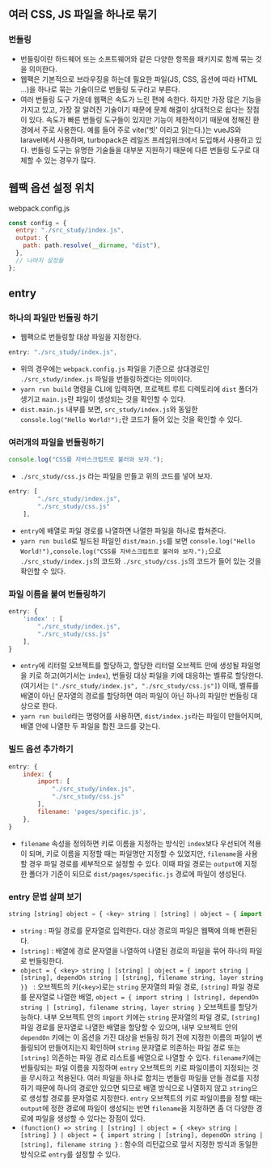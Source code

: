 ## 여러 CSS, JS 파일을 하나로 묶기

### 번들링

-   번들링이란 하드웨어 또는 소프트웨어와 같은 다양한 항목을 패키지로 함께 묶는 것을 의미한다.
-   웹팩은 기본적으로 브라우징을 하는데 필요한 파일(JS, CSS, 옵션에 따라 HTML ...)을 하나로 묶는 기술이므로 번들링 도구라고 부른다.
-   여러 번들링 도구 가운데 웹팩은 속도가 느린 편에 속한다. 하지만 가장 많은 기능을 가지고 있고, 가장 잘 알려진 기술이기 때문에 문제 해결이 상대적으로 쉽다는 장점이 있다. 속도가 빠른 번들링 도구들이 있지만 기능이 제한적이기 때문에 정해진 환경에서 주로 사용한다. 예를 들어 주로 vite('빗' 이라고 읽는다.)는 vueJS와 laravel에서 사용하며, turbopack은 레일즈 프레임워크에서 도입해서 사용하고 있다. 번들링 도구는 유명한 기술들을 대부분 지원하기 때문에 다른 번들링 도구로 대체할 수 있는 경우가 많다.

## 웹팩 옵션 설정 위치

webpack.config.js

```js
const config = {
  entry: "./src_study/index.js",
  output: {
    path: path.resolve(__dirname, "dist"),
  },
  // 나머지 설정들
};
```

## entry

### 하나의 파일만 번들링 하기

-   웹팩으로 번들링할 대상 파일을 지정한다.

```js
entry: "./src_study/index.js",
```

-   위의 경우에는 `webpack.config.js` 파일을 기준으로 상대경로인 `./src_study/index.js` 파일을 번들링하겠다는 의미이다.
-   `yarn run build` 명령을 CLI에 입력하면, 프로젝트 루트 디렉토리에 `dist` 폴더가 생기고 `main.js`란 파일이 생성되는 것을 확인할 수 있다.
-   `dist.main.js` 내부를 보면, `src_study/index.js`와 동일한 `console.log("Hello World!");`란 코드가 들어 있는 것을 확인할 수 있다.

### 여러개의 파일을 번들링하기

```js
console.log("CSS를 자바스크립트로 불러와 보자.");
```

-   `./src_study/css.js` 라는 파일을 만들고 위의 코드를 넣어 보자.

```js
entry: [
        "./src_study/index.js",
        "./src_study/css.js"
    ],
```

-   `entry`에 배열로 파일 경로를 나열하면 나열한 파일을 하나로 합쳐준다.
-   `yarn run build`로 빌드된 파일인 `dist/main.js`를 보면 `console.log("Hello World!"),console.log("CSS를 자바스크립트로 불러와 보자.");`으로 `./src_study/index.js`의 코드와 `./src_study/css.js`의 코드가 들어 있는 것을 확인할 수 있다.

### 파일 이름을 붙여 번들링하기

```js
entry: {
    'index' : [
        "./src_study/index.js",
        "./src_study/css.js"
    ],
}
```

-   `entry`에 리터럴 오브젝트를 할당하고, 할당한 리터럴 오브젝트 안에 생성될 파일명을 키로 하고(여기서는 `index`), 번들링 대상 파일을 키에 대응하는 벨류로 할당한다. (여기서는 `["./src_study/index.js", "./src_study/css.js"]`) 이때, 벨류를 배열이 아닌 문자열의 경로를 할당하면 여러 파일이 아닌 하나의 파일만 번들링 대상으로 한다.
-   `yarn run build`라는 명령어를 사용하면, `dist/index.js`라는 파일이 만들어지며, 배열 안에 나열한 두 파일을 합친 코드를 갖는다.

### 빌드 옵션 추가하기

```js
entry: {
    index: {
        import: [
            "./src_study/index.js",
            "./src_study/css.js"
        ],
        filename: 'pages/specific.js',
    },
}
```

-   `filename` 속성을 정의하면 키로 이름을 지정하는 방식인 `index`보다 우선되어 적용이 되며, 키로 이름을 지정할 때는 파일명만 지정할 수 있었지만, `filename`을 사용할 경우 파일 경로를 세부적으로 설정할 수 있다. 이때 파일 경로는 `output`에 지정한 폴더가 기준이 되므로 `dist/pages/specific.js` 경로에 파일이 생성된다.

### entry 문법 살펴 보기

```js
string [string] object = { <key> string | [string] | object = { import string | [string], dependOn string | [string], filename string, layer string }} (function() => string | [string] | object = { <key> string | [string] } | object = { import string | [string], dependOn string | [string], filename string })
```

-   `string` : 파일 경로를 문자열로 입력한다. 대상 경로의 파일은 웹팩에 의해 변환된다.
-   `[string]` : 배열에 경로 문자열을 나열하여 나열된 경로의 파일을 묶어 하나의 파일로 번들링한다.
-   `object = { <key> string | [string] | object = { import string | [string], dependOn string | [string], filename string, layer string }} ` : 오브젝트의 키(`<key>`)로는 `string` 문자열의 파일 경로, `[string]` 파일 경로를 문자열로 나열한 배열, `object = { import string | [string], dependOn string | [string], filename string, layer string }` 오브젝트를 할당가능하다. 내부 오브젝트 안의 `import` 키에는 `string` 문자열의 파일 경로, `[string]` 파일 경로를 문자열로 나열한 배열을 할당할 수 있으며, 내부 오브젝트 안의 `dependOn` 키에는 이 옵션을 가진 대상을 번들링 하기 전에 지정한 이름의 파일이 번들링되어 만들어지는지 확인하며 `string` 문자열로 의존하는 파일 경로 또는 `[string]` 의존하는 파일 경로 리스트를 배열으로 나열할 수 있다. `filename`키에는 번들링되는 파일 이름을 지정하며 `entry` 오브젝트의 키로 파일이름이 지정되는 것을 무시하고 적용된다. 여러 파일을 하나로 합치는 번들링 파일을 만들 경로를 지정하기 때문에 하나의 경로만 있으면 되므로 배열 방식으로 나열하지 않고 `string`으로 생성할 경로를 문자열로 지정한다. `entry` 오브젝트의 키로 파일이름을 정할 때는 `output`에 정한 경로에 파일이 생성되는 반면 `filename`을 지정하면 좀 더 다양한 경로에 파일을 생성할 수 있다는 장점이 있다.
-   `(function() => string | [string] | object = { <key> string | [string] } | object = { import string | [string], dependOn string | [string], filename string }` : 함수의 리턴값으로 앞서 지정한 방식과 동일한 방식으로 `entry`를 설정할 수 있다.
